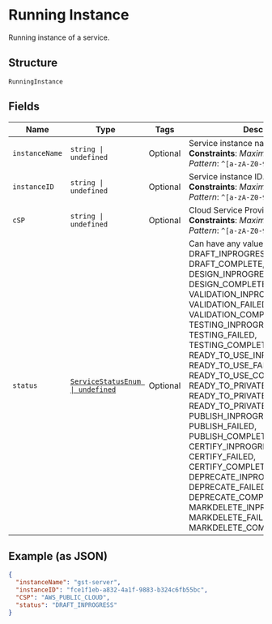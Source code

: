 
# Running Instance

Running instance of a service.

## Structure

`RunningInstance`

## Fields

| Name | Type | Tags | Description |
|  --- | --- | --- | --- |
| `instanceName` | `string \| undefined` | Optional | Service instance name.<br>**Constraints**: *Maximum Length*: `100`, *Pattern*: `^[a-zA-Z0-9\-_]+$` |
| `instanceID` | `string \| undefined` | Optional | Service instance ID.<br>**Constraints**: *Maximum Length*: `100`, *Pattern*: `^[a-zA-Z0-9\-_]+$` |
| `cSP` | `string \| undefined` | Optional | Cloud Service Provider.<br>**Constraints**: *Maximum Length*: `100`, *Pattern*: `^[a-zA-Z0-9\-_]+$` |
| `status` | [`ServiceStatusEnum \| undefined`](../../doc/models/service-status-enum.md) | Optional | Can have any value as - DRAFT_INPROGRESS, DRAFT_COMPLETE, DESIGN_INPROGRESS, DESIGN_FAILED, DESIGN_COMPLETED, VALIDATION_INPROGRESS,  VALIDATION_FAILED, VALIDATION_COMPLETED, TESTING_INPROGRESS, TESTING_FAILED, TESTING_COMPLETED, READY_TO_USE_INPROGRESS, READY_TO_USE_FAILED, READY_TO_USE_COMPLETED, READY_TO_PRIVATE_USE_INPROGRESS, READY_TO_PRIVATE_USE_FAILED, READY_TO_PRIVATE_USE_COMPLETED,  PUBLISH_INPROGRESS,  PUBLISH_FAILED,  PUBLISH_COMPLETED,  CERTIFY_INPROGRESS,  CERTIFY_FAILED, CERTIFY_COMPLETED, DEPRECATE_INPROGRESS,  DEPRECATE_FAILED, DEPRECATE_COMPLETED, MARKDELETE_INPROGRESS, MARKDELETE_FAILED, MARKDELETE_COMPLETED. |

## Example (as JSON)

```json
{
  "instanceName": "gst-server",
  "instanceID": "fce1f1eb-a832-4a1f-9883-b324c6fb55bc",
  "CSP": "AWS_PUBLIC_CLOUD",
  "status": "DRAFT_INPROGRESS"
}
```

